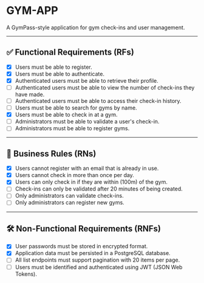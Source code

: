 # GYM-APP

A GymPass-style application for gym check-ins and user management.

---

## ✅ Functional Requirements (RFs)

- [x] Users must be able to register.
- [x] Users must be able to authenticate.
- [x] Authenticated users must be able to retrieve their profile.
- [ ] Authenticated users must be able to view the number of check-ins they have made.
- [ ] Authenticated users must be able to access their check-in history.
- [ ] Users must be able to search for gyms by name.
- [x] Users must be able to check in at a gym.
- [ ] Administrators must be able to validate a user's check-in.
- [ ] Administrators must be able to register gyms.

---

## 📌 Business Rules (RNs)

- [x] Users cannot register with an email that is already in use.
- [x] Users cannot check in more than once per day.
- [x] Users can only check in if they are within (100m) of the gym.
- [ ] Check-ins can only be validated after 20 minutes of being created.
- [ ] Only administrators can validate check-ins.
- [ ] Only administrators can register new gyms.

---

## 🛠️ Non-Functional Requirements (RNFs)

- [x] User passwords must be stored in encrypted format.
- [x] Application data must be persisted in a PostgreSQL database.
- [ ] All list endpoints must support pagination with 20 items per page.
- [ ] Users must be identified and authenticated using JWT (JSON Web Tokens).
